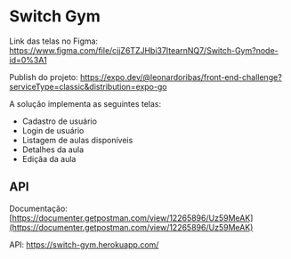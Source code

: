 # Switch Gym

Link das telas no Figma: https://www.figma.com/file/cjjZ6TZJHbi37ItearnNQ7/Switch-Gym?node-id=0%3A1

Publish do projeto: https://expo.dev/@leonardoribas/front-end-challenge?serviceType=classic&distribution=expo-go

A solução implementa as seguintes telas:

- Cadastro de usuário
- Login de usuário
- Listagem de aulas disponíveis
- Detalhes da aula
- Ediçãa da aula

## API

Documentação: [https://documenter.getpostman.com/view/12265896/Uz59MeAK](https://documenter.getpostman.com/view/12265896/Uz59MeAK)

API: https://switch-gym.herokuapp.com/
